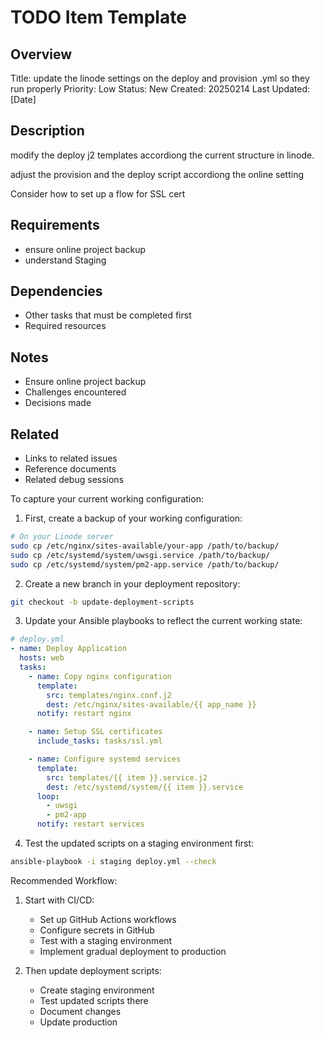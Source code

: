 # TODO Item Template
## Overview
Title: update the linode settings on the deploy and provision .yml so they run properly
Priority: Low
Status: New
Created: 20250214
Last Updated: [Date]

## Description
modify the deploy j2 templates accordiong the current structure in linode.

adjust the provision and the deploy script accordiong the online setting 

Consider how to set up a flow for SSL cert

## Requirements
- ensure online project backup
- understand Staging

## Dependencies
- Other tasks that must be completed first
- Required resources

## Notes
- Ensure online project backup
- Challenges encountered
- Decisions made

## Related
- Links to related issues
- Reference documents
- Related debug sessions


To capture your current working configuration:

1. First, create a backup of your working configuration:
```bash
# On your Linode server
sudo cp /etc/nginx/sites-available/your-app /path/to/backup/
sudo cp /etc/systemd/system/uwsgi.service /path/to/backup/
sudo cp /etc/systemd/system/pm2-app.service /path/to/backup/
```

2. Create a new branch in your deployment repository:
```bash
git checkout -b update-deployment-scripts
```

3. Update your Ansible playbooks to reflect the current working state:

```yaml
# deploy.yml
- name: Deploy Application
  hosts: web
  tasks:
    - name: Copy nginx configuration
      template:
        src: templates/nginx.conf.j2
        dest: /etc/nginx/sites-available/{{ app_name }}
      notify: restart nginx

    - name: Setup SSL certificates
      include_tasks: tasks/ssl.yml

    - name: Configure systemd services
      template:
        src: templates/{{ item }}.service.j2
        dest: /etc/systemd/system/{{ item }}.service
      loop:
        - uwsgi
        - pm2-app
      notify: restart services
```

4. Test the updated scripts on a staging environment first:
```bash
ansible-playbook -i staging deploy.yml --check
```

Recommended Workflow:

1. Start with CI/CD:
   - Set up GitHub Actions workflows
   - Configure secrets in GitHub
   - Test with a staging environment
   - Implement gradual deployment to production

2. Then update deployment scripts:
   - Create staging environment
   - Test updated scripts there
   - Document changes
   - Update production
